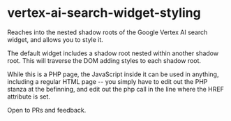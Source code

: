 # vertex-ai-search-widget-styling
Reaches into the nested shadow roots of the Google Vertex AI search widget, and allows you to style it.

The default widget includes a shadow root nested within another shadow root. This will traverse the DOM adding styles to each shadow root.

While this is a PHP page, the JavaScript inside it can be used in anything, including a regular HTML page -- you simply have to edit out the PHP stanza at the befinning, and edit out the php call in the line where the HREF attribute is set.

Open to PRs and feedback.
